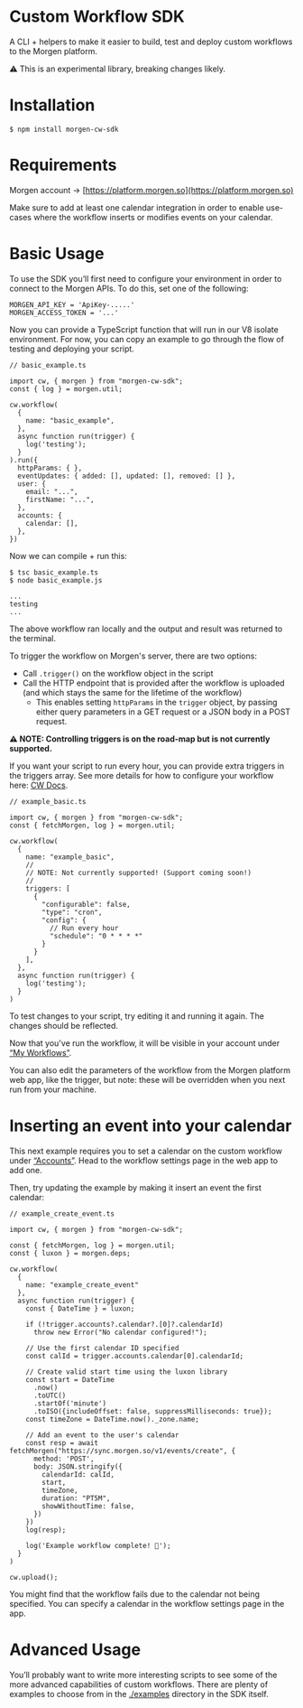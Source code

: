 Custom Workflow SDK
===================================

A CLI + helpers to make it easier to build, test and deploy custom workflows to the Morgen platform.

:warning: This is an experimental library, breaking changes likely.

# Installation

```
$ npm install morgen-cw-sdk
```

# Requirements
Morgen account → [https://platform.morgen.so](https://platform.morgen.so)

Make sure to add at least one calendar integration in order to enable use-cases where the workflow inserts or modifies events on your calendar.

# Basic Usage
To use the SDK you’ll first need to configure your environment in order to connect to the Morgen APIs. To do this, set one of the following:


```
MORGEN_API_KEY = 'ApiKey-.....'
MORGEN_ACCESS_TOKEN = '...'
```

Now you can provide a TypeScript function that will run in our V8 isolate environment. For now, you can copy an example to go through the flow of testing and deploying your script.

```
// basic_example.ts

import cw, { morgen } from "morgen-cw-sdk";
const { log } = morgen.util;

cw.workflow(
  {
    name: "basic_example",
  },
  async function run(trigger) {
    log('testing');
  }
).run({
  httpParams: { },
  eventUpdates: { added: [], updated: [], removed: [] },
  user: {
    email: "...",
    firstName: "...",
  },
  accounts: {
    calendar: [],
  },
})
```

Now we can compile + run this:


```
$ tsc basic_example.ts
$ node basic_example.js

...
testing
...
```

The above workflow ran locally and the output and result was returned to the terminal.

To trigger the workflow on Morgen's server, there are two options:
 - Call `.trigger()` on the workflow object in the script
 - Call the HTTP endpoint that is provided after the workflow is uploaded (and
   which stays the same for the lifetime of the workflow)
   - This enables setting `httpParams` in the `trigger` object, by passing
     either query parameters in a GET request or a JSON body in a POST request.

__:warning: NOTE: Controlling triggers is on the road-map but is not currently
supported.__

If you want your script to run every hour, you can provide extra triggers in the triggers array. See more details for how to configure your workflow here: [CW Docs](https://cw-docs.morgen.so/).

```
// example_basic.ts

import cw, { morgen } from "morgen-cw-sdk";
const { fetchMorgen, log } = morgen.util;

cw.workflow(
  {
    name: "example_basic",
    //
    // NOTE: Not currently supported! (Support coming soon!)
    //
    triggers: [
      {
        "configurable": false,
        "type": "cron",
        "config": {
          // Run every hour
          "schedule": "0 * * * *"
        }
      }
    ],
  },
  async function run(trigger) {
    log('testing');
  }
)
```

To test changes to your script, try editing it and running it again. The changes should be reflected.

Now that you've run the workflow, it will be visible in your account under [“My Workflows”](https://platform.morgen.so/workflows).

You can also edit the parameters of the workflow from the Morgen platform web app, like the trigger, but note: these will be overridden when you next run from your machine.

# Inserting an event into your calendar
This next example requires you to set a calendar on the custom workflow under [“Accounts”](https://platform.morgen.so/integrations/connected). Head to the workflow settings page in the web app to add one.

Then, try updating the example by making it insert an event the first calendar:

```
// example_create_event.ts

import cw, { morgen } from "morgen-cw-sdk";

const { fetchMorgen, log } = morgen.util;
const { luxon } = morgen.deps;

cw.workflow(
  {
    name: "example_create_event"
  },
  async function run(trigger) {
    const { DateTime } = luxon;

    if (!trigger.accounts?.calendar?.[0]?.calendarId)
      throw new Error("No calendar configured!");

    // Use the first calendar ID specified
    const calId = trigger.accounts.calendar[0].calendarId;

    // Create valid start time using the luxon library
    const start = DateTime
      .now()
      .toUTC()
      .startOf('minute')
      .toISO({includeOffset: false, suppressMilliseconds: true});
    const timeZone = DateTime.now()._zone.name;

    // Add an event to the user's calendar
    const resp = await fetchMorgen("https://sync.morgen.so/v1/events/create", {
      method: 'POST',
      body: JSON.stringify({
        calendarId: calId,
        start,
        timeZone,
        duration: "PT5M",
        showWithoutTime: false,
      })
    })
    log(resp);

    log('Example workflow complete! 🎉');
  }
)

cw.upload();
```

You might find that the workflow fails due to the calendar not being specified.
You can specify a calendar in the workflow settings page in the app.

# Advanced Usage

You’ll probably want to write more interesting scripts to see some of the more
advanced capabilities of custom workflows. There are plenty of examples to
choose from in the [./examples](./examples) directory in the SDK itself.
